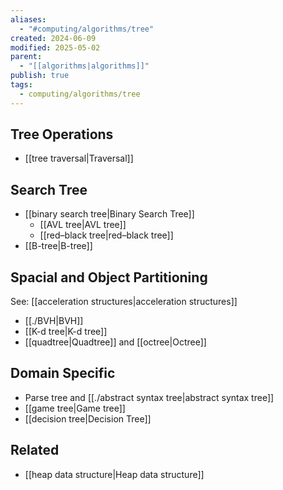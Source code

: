 ```yaml
---
aliases:
  - "#computing/algorithms/tree"
created: 2024-06-09
modified: 2025-05-02
parent:
  - "[[algorithms|algorithms]]"
publish: true
tags:
  - computing/algorithms/tree
---
```

## Tree Operations
- [[tree traversal|Traversal]]

## Search Tree
- [[binary search tree|Binary Search Tree]]
  - [[AVL tree|AVL tree]]
  - [[red–black tree|red–black tree]]
- [[B-tree|B-tree]]

## Spacial and Object Partitioning
See: [[acceleration structures|acceleration structures]]
- [[./BVH|BVH]]
- [[K-d tree|K-d tree]]
- [[quadtree|Quadtree]] and [[octree|Octree]]

## Domain Specific
- Parse tree and [[./abstract syntax tree|abstract syntax tree]]
- [[game tree|Game tree]]
- [[decision tree|Decision Tree]]

## Related
- [[heap data structure|Heap data structure]]
